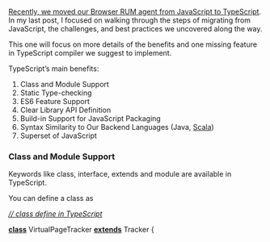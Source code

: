 [Recently, we moved our Browser RUM agent from JavaScript to TypeScript](https://blog.appdynamics.com/devops/8-steps-migrating-javascript-typescript/). In my last post, I focused on walking through the steps of migrating from JavaScript, the challenges, and best practices we uncovered along the way.

This one will focus on more details of the benefits and one missing feature in TypeScript compiler we suggest to implement.

TypeScript’s main benefits:

1. Class and Module Support
2. Static Type-checking
3. ES6 Feature Support
4. Clear Library API Definition
5. Build-in Support for JavaScript Packaging
6. Syntax Similarity to Our Backend Languages (Java, [Scala](http://www.slideshare.net/razvanc/quick-typescript-vs-scala-sample))
7. Superset of JavaScript

### Class and Module Support

Keywords like class, interface, extends and module are available in TypeScript.

You can define a class as

[*// class define in TypeScript*](https://placehold.it/15/1589F0/000000?text=+)

**[class](https://placehold.it/15/00008B/000000?text=+)** VirtualPageTracker **[extends](https://placehold.it/15/00008B/000000?text=+)** Tracker {
